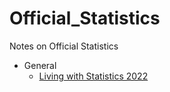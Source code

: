 # Official_Statistics
Notes on Official Statistics

* General
  * [Living with Statistics 2022](https://nbviewer.org/github/stevenkhwun/Official_Statistics/blob/main/CSD_Publications/General/B8XX00252022XXXXE0100.pdf)
